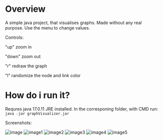 # Overview

A simple java project, that visualises graphs. Made without any real purpose.
Use the menu to change values.

Controls:

"up" zoom in

"down" zoom out

"r" redraw the graph

"l" randomize the node and link color

# How do i run it?

Requres java 17.0.11 JRE installed.
In the corresponing folder, with CMD run:
`java -jar graphVisualizer.jar`

Screenshots:

![image](https://i.postimg.cc/k5Nn0nbG/image5.png)
![image1](https://i.postimg.cc/FsqscCvr/image4.png)
![image2](https://i.postimg.cc/FKXrCf1w/image3.png)
![image3](https://i.postimg.cc/y8Z6Th6F/image2.png)
![image4](https://i.postimg.cc/C1FFYWGN/image1.png)
![image5](https://i.postimg.cc/vHDZ4Fp2/image.png)
